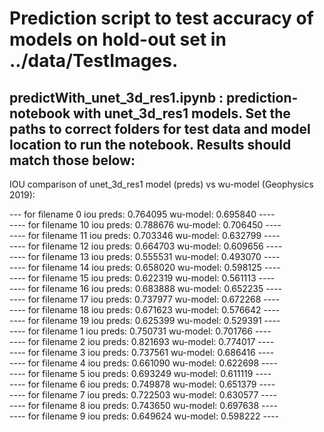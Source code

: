# Prediction script to test accuracy of models on hold-out set in ../data/TestImages.

## predictWith_unet_3d_res1.ipynb : prediction-notebook with unet_3d_res1 models. Set the paths to correct folders for test data and model location to run the notebook. Results should match those below:

IOU comparison of unet_3d_res1 model (preds) vs wu-model (Geophysics 2019):

--- for filename 0 iou preds: 0.764095 wu-model: 0.695840 ----  
 ---- for filename 10 iou preds: 0.788676 wu-model: 0.706450 ----  
 ---- for filename 11 iou preds: 0.703346 wu-model: 0.632799 ----  
 ---- for filename 12 iou preds: 0.664703 wu-model: 0.609656 ----  
 ---- for filename 13 iou preds: 0.555531 wu-model: 0.493070 ----  
 ---- for filename 14 iou preds: 0.658020 wu-model: 0.598125 ----  
 ---- for filename 15 iou preds: 0.622319 wu-model: 0.561113 ----  
 ---- for filename 16 iou preds: 0.683888 wu-model: 0.652235 ----  
 ---- for filename 17 iou preds: 0.737977 wu-model: 0.672268 ----  
 ---- for filename 18 iou preds: 0.671623 wu-model: 0.576642 ----  
 ---- for filename 19 iou preds: 0.625399 wu-model: 0.529391 ----  
 ---- for filename 1 iou preds: 0.750731 wu-model: 0.701766 ----  
 ---- for filename 2 iou preds: 0.821693 wu-model: 0.774017 ----  
 ---- for filename 3 iou preds: 0.737561 wu-model: 0.686416 ----  
 ---- for filename 4 iou preds: 0.661090 wu-model: 0.622698 ----  
 ---- for filename 5 iou preds: 0.693249 wu-model: 0.611119 ----  
 ---- for filename 6 iou preds: 0.749878 wu-model: 0.651379 ----  
 ---- for filename 7 iou preds: 0.722503 wu-model: 0.630577 ----  
 ---- for filename 8 iou preds: 0.743650 wu-model: 0.697638 ----  
 ---- for filename 9 iou preds: 0.649624 wu-model: 0.598222 ----  
